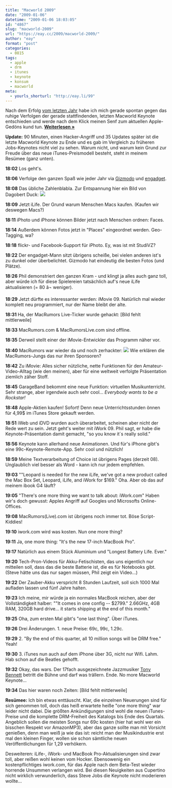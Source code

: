 ```yaml
---
title: "Macworld 2009"
date: "2009-01-06"
datetime: "2009-01-06 18:03:05"
id: "4867"
slug: "macworld-2009"
url: "https://eay.cc/2009/macworld-2009/"
author: "eay"
format: "post"
categories:
  - 0815
tags:
  - apple
  - drm
  - itunes
  - keynote
  - konsum
  - macworld
meta:
  - yourls_shorturl: "http://eay.li/99"
---
```


Nach dem Erfolg [vom letzten Jahr](//eay.cc/2008/macworld-2008/) habe ich mich gerade spontan gegen das ruhige Verfolgen der gerade stattfindenden, letzten Macworld Keynote entschieden und werde nach dem Klick meinen Senf zum aktuellen Apple-Gedöns kund tun. [**Weiterlesen »**](//eay.cc/2009/macworld-2009/)

**Update:** 90 Minuten, einen Hacker-Angriff und 35 Updates später ist die letzte Macworld Keynote zu Ende und es gab im Vergleich zu früheren Jobs-Keynotes nicht viel zu sehen. Warum nicht, und warum kein Grund zur Freude über das neue iTunes-Preismodell besteht, steht in meinem Resümee (ganz unten).

**18:02** Los geht's.

**18:06** Verfolge den ganzen Spaß wie jeder Jahr via [Gizmodo](http://live.gizmodo.com/) und [engadget](http://www.engadget.com/2009/01/06/live-from-the-macworld-2009-keynote/#continued).

**18:08** Das übliche Zahlenblabla. Zur Entspannung hier ein Bild von Dagobert Duck: ![](https://upload.wikimedia.org/wikipedia/en/0/09/ScroogeMcDuck_Comic.jpg)

**18:09** Jetzt iLife. Der Grund warum Menschen Macs kaufen. (Kaufen wir deswegen Macs?)

**18:11** iPhoto und iPhone können Bilder jetzt nach Menschen ordnen: Faces.

**18:14** Außerdem können Fotos jetzt in "Places" eingeordnet werden. Geo-Tagging, wa?

**18:18** flickr- und Facebook-Support für iPhoto. Ey, was ist mit StudiVZ?

**18:22** Der engadget-Mann sitzt übrigens scheiße, bei vielen anderen ist's zu dunkel oder überbelichtet. Gizmodo hat eindeutig die besten Fotos (und Plätze).

**18:26** Phil demonstriert den ganzen Kram - und klingt ja alles auch ganz toll, aber würde ich für diese Spielereien tatsächlich auf's neue iLife aktualisieren (= 80 â¬ weniger).

**18:29** Jetzt dürfte es interessanter werden: iMovie 09. Natürlich mal wieder komplett neu programmiert, nur der Name bleibt der alte.

**18:31** Ha, der MacRumors Live-Ticker wurde gehackt: \[Bild fehlt mittlerweile\]

**18:33** MacRumors.com & MacRumorsLive.com sind offline.

**18:35** Derweil stellt einer der iMovie-Entwickler das Programm näher vor.

**18:40** MacRumors war wieder da und noch zerhackter: ![](https://eay.cc/uploads/2009/macrumorshack1.gif) Wie erklären die MacRumors-Jungs das nur ihren Sponsoren?

**18:42** Zu iMovie: Alles sicher nützliche, nette Funktionen für den Amateur-Video-Alltag (wie den meinen), aber für eine weltweit verfolgte Präsentation ziemlich zäher Stoff.

**18:45** GarageBand bekommt eine neue Funktion: virtuellen Musikunterricht. Sehr strange, aber irgendwie auch sehr cool... _Everybody wants to be a Rockstar!_

**18:48** Apple-Aktien kaufen! Sofort! Denn neue Unterrichtsstunden önnen für 4,99$ im iTunes Store gekauft werden.

**18:51** iWeb und iDVD wurden auch überarbeitet, scheinen aber nicht der Rede wert zu sein. Jetzt geht's weiter mit iWork 09. Phil sagt, er habe die Keynote-Präsentation damit gemacht, "so you know it´s really solid."

**18:56** Keynote kann allerhand neue Animationen. Und für's iPhone gibt's eine 99c-Keynote-Remote-App. Sehr cool und nützlich!

**18:59** Meine Textverarbeitung of Choice ist übrigens Pages (derzeit 08). Unglaublich viel besser als Word - kann ich nur jedem empfehlen.

**19:03** ""Leopard is needed for the new iLife, we've got a new product called the Mac Box Set, Leopard, iLife, and iWork for $169." Oha. Aber ob das auf meinem ibook G4 läuft?

**19:05** "There's one more thing we want to talk about: iWork.com" Haben wir's doch gewusst: Apples Angriff auf Googles und Microsofts Online-Offices.

**19:08** MacRumors(Live).com ist übrigens noch immer tot. Böse Script-Kiddies!

**19:10** iwork.com wird was kosten. Nun one more thing?

**19:11** Ja, one more thing: "It's the new 17-inch MacBook Pro".

**19:17** Natürlich aus einem Stück Aluminium und "Longest Battery Life. Ever."

**19:20** Tech-Pron-Videos für Akku-Fetischisten, das uns eigentlich nur mitteilen soll, dass das die beste Batterie ist, die es für Notebooks gibt. (Steve hätte uns das nur sagen müssen, Phil zeigt ein Video...)

**19:22** Der Zauber-Akku verspricht 8 Stunden Laufzeit, soll sich 1000 Mal aufladen lassen und fünf Jahre halten.

**19:23** Ich meine, mir würde ja ein normales MacBook reichen, aber der Vollständigkeit halber: ""It comes in one config -- $2799." 2.66GHz, 4GB RAM, 320GB hard drive... it starts shipping at the end of this month."

**19:25** Oha, zum ersten Mal gibt's "one last thing". Über iTunes.

**19:26** Drei Änderungen. 1. neue Preise: 69c, 99c, 1.29c.

**19:29** 2. "By the end of this quarter, all 10 million songs will be DRM free." Yeah!

**19:30** 3. iTunes nun auch auf dem iPhone über 3G, nicht nur Wifi. Lahm. Hab schon auf die Beatles gehofft.

**19:32** Okay, das wars. Der 17fach ausgezeichnete Jazzmusiker [Tony Bennett](http://de.wikipedia.org/wiki/Tony_Bennett) betritt die Bühne und darf was trällern. Ende. No more Macworld Keynote...

**19:34** Das hier waren noch Zeiten: \[Bild fehlt mittlerweile\]

**Resümee:** Ich bin etwas enttäuscht. Klar, die einzelnen Neuerungen sind für sich genommen toll, doch das heiß erwartete heiße "one more thing" war leider nicht dabei. Die größten Ankündigungen sind wohl die neuen iTunes-Preise und die komplette DRM-Freiheit des Katalogs bis Ende des Quartals. Angeblich sollen die meisten Songs nur 69c kosten (hier hat wohl wer ein bisschen Respekt vor AmazonMP3), aber das ganze sollte man mit Vorsicht genießen, denn man weiß ja wie das ist: reicht man der Musikindustrie erst mal den kleinen Finger, wollen sie schon sämtliche neuen Veröffentlichungen für 1,29 verhökern.

Desweiteren: iLife-, iWork- und MacBook Pro-Aktualisierungen sind zwar toll, aber reißen wohl keinen vom Hocker. Ebensowenig ein kostenpflichtiges iwork.com, für das Apple nach dem Beta-Test wieder horrende Unsummen verlangen wird. Bei diesen Neuigkeiten aus Cupertino nicht wirklich verwunderlich, dass Steve Jobs die Keynote nicht moderieren wollte...
